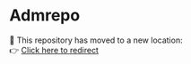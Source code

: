 # Admrepo

🚀 This repository has moved to a new location:  
👉 [Click here to redirect](https://github.admstore.cz/)

